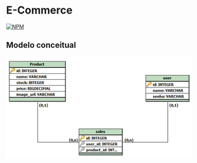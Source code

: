 # E-Commerce
[![NPM](https://img.shields.io/npm/l/react)](https://github.com/RodriguesLucas/project_eCommerce/blob/main/LICENSE)

## Modelo conceitual
![Modelo Conceitual](https://github.com/RodriguesLucas/project_eCommerce/blob/main/ASSETS/ModeloConceitual.png)
